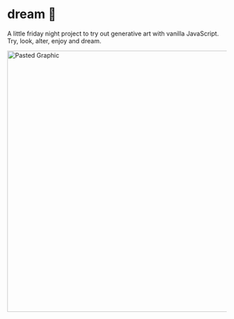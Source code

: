 # dream 🥹

A little friday night project to try out generative art with vanilla JavaScript. Try, look, alter, enjoy and dream.

<img width="600" alt="Pasted Graphic" src="https://user-images.githubusercontent.com/25350597/216851097-94380590-724b-4ce9-acec-7250fc4f6e42.png">
